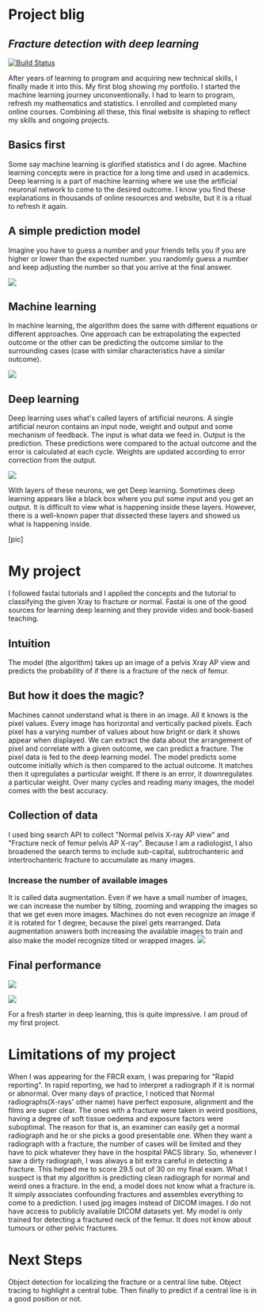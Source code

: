 
# Project blig
## _Fracture detection with deep learning_

[![Build Status](https://travis-ci.org/joemccann/dillinger.svg?branch=master)](https://travis-ci.org/joemccann/dillinger)


After years of learning to program and acquiring new technical skills, I finally made it into this. My first blog showing my portfolio.
I started the machine learning journey unconventionally. I had to learn to program, refresh my mathematics and statistics. I enrolled and completed many online courses. Combining all these, this final website is shaping to reflect my skills and ongoing projects. 
## Basics first
Some say machine learning is glorified statistics and I do agree. Machine learning concepts were in practice for a long time and used in academics. Deep learning is a part of machine learning where we use the artificial neuronal network to come to the desired outcome.
I know you find these explanations in thousands of online resources and website, but it is a ritual to refresh it again.

## A simple prediction model
Imagine you have to guess a number and your friends tells you if you are higher or lower than the expected number.  you randomly guess a number and keep adjusting the number so that you arrive at the final answer. 

![](https://raw.githubusercontent.com/gvsanthu10/gvsanthu10.github.io/master/fracture/1.PNG)



## Machine learning
In machine learning, the algorithm does the same with different equations or different approaches. One approach can be extrapolating the expected outcome or the other can be predicting the outcome similar to the surrounding cases (case with similar characteristics have a similar outcome).

![](https://raw.githubusercontent.com/gvsanthu10/gvsanthu10.github.io/master/fracture/2.PNG)

## Deep learning
Deep learning uses what's called layers of artificial neurons. A single artificial neuron contains an input node, weight and output and some mechanism of feedback. The input is what data we feed in. Output is the prediction. These predictions were compared to the actual outcome and the error is calculated at each cycle.  Weights are updated according to error correction from the output. 

![](https://raw.githubusercontent.com/gvsanthu10/gvsanthu10.github.io/master/fracture/2.PNG)

With layers of these neurons, we get Deep learning.  Sometimes deep learning appears like a black box where you put some input and you get an output. It is difficult to view what is happening inside these layers. However, there is a well-known paper that dissected these layers and showed us what is happening inside. 

[pic]

# My project
I followed fastai tutorials and I applied the concepts and the tutorial to classifying the given Xray to fracture or normal. Fastai is one of the good sources for learning deep learning and they provide video and book-based teaching.

## Intuition

The model (the algorithm) takes up an image of a pelvis Xray AP view and predicts the probability of if there is a fracture of the neck of femur.
## But how it does the magic?

Machines cannot understand what is there in an image. All it knows is the pixel values. Every image has horizontal and vertically packed pixels. Each pixel has a varying number of values about how bright or dark it shows appear when displayed. 
We can extract the data about the arrangement of pixel and correlate with a given outcome, we can predict a fracture.
The pixel data is fed to the deep learning model. The model predicts some outcome initially which is then compared to the actual outcome. It matches then it upregulates a particular weight. If there is an error, it downregulates a particular weight. Over many cycles and reading many images, the model comes with the best accuracy.

## Collection of data
I used bing search API to collect "Normal pelvis X-ray AP view" and "Fracture neck of femur pelvis AP X-ray". Because I am a radiologist, I also broadened the search terms to include sub-capital, subtrochanteric and intertrochanteric fracture to accumulate as many images.

### Increase the number of available images
It is called data augmentation. 
Even if we have a small number of images, we can increase the number by tilting, zooming and wrapping the images so that we get even more images. Machines do not even recognize an image if it is rotated for 1 degree, because the pixel gets rearranged. Data augmentation answers both increasing the available images to train and also make the model recognize tilted or wrapped images.
![](https://raw.githubusercontent.com/gvsanthu10/gvsanthu10.github.io/master/fracture/download%20(1).png)

## Final performance

![](https://raw.githubusercontent.com/gvsanthu10/gvsanthu10.github.io/master/fracture/Capture.PNG)

![](https://raw.githubusercontent.com/gvsanthu10/gvsanthu10.github.io/master/fracture/download.png)

For a fresh starter in deep learning, this is quite impressive. I am proud of my first project. 

# Limitations of my project
When I was appearing for the FRCR exam, I was preparing for "Rapid reporting". In rapid reporting, we had to interpret a radiograph if it is normal or abnormal. Over many days of practice, I noticed that Normal radiographs(X-rays' other name) have perfect exposure, alignment and the films are super clear. The ones with a fracture were taken in weird positions, having a degree of soft tissue oedema and exposure factors were suboptimal. The reason for that is, an examiner can easily get a normal radiograph and he or she picks a good presentable one. When they want a radiograph with a fracture, the number of cases will be limited and they have to pick whatever they have in the hospital PACS library. So, whenever I saw a dirty radiograph, I was always a bit extra careful in detecting a fracture. 
This helped me to score 29.5 out of 30 on my final exam.
What I suspect is that my algorithm is predicting clean radiograph for normal and weird ones a fracture. In the end, a model does not know what a fracture is. It simply associates confounding fractures and assembles everything to come to a prediction.
I used jpg images instead of DICOM images. I do not have access to publicly available DICOM datasets yet.
My model is only trained for detecting a fractured neck of the femur. It does not know about tumours or other pelvic fractures.

# Next Steps
Object detection for localizing the fracture or a central line tube. Object tracing to highlight a central tube. Then finally to predict if a central line is in a good position or not. 
